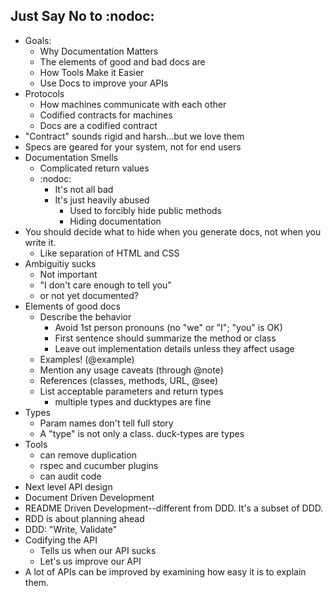 ## Just Say No to :nodoc:

* Goals:
  * Why Documentation Matters
  * The elements of good and bad docs are
  * How Tools Make it Easier
  * Use Docs to improve your APIs
* Protocols
  * How machines communicate with each other
  * Codified contracts for machines
  * Docs are a codified contract
* "Contract" sounds rigid and harsh...but we love them
* Specs are geared for your system, not for end users
* Documentation Smells
  * Complicated return values
  * :nodoc:
    * It's not all bad
    * It's just heavily abused
      * Used to forcibly hide public methods
      * Hiding documentation
* You should decide what to hide when you generate docs, not when you write it.
  * Like separation of HTML and CSS
* Ambiguitiy sucks
  * Not important
  * "I don't care enough to tell you"
  * or not yet documented?
* Elements of good docs
  * Describe the behavior
    * Avoid 1st person pronouns (no "we" or "I"; "you" is OK)
    * First sentence should summarize the method or class
    * Leave out implementation details unless they affect usage
  * Examples! (@example)
  * Mention any usage caveats (through @note)
  * References (classes, methods, URL, @see)
  * List acceptable parameters and return types
    * multiple types and ducktypes are fine
* Types
  * Param names don't tell full story
  * A "type" is not only a class.  duck-types are types
* Tools
  * can remove duplication
  * rspec and cucumber plugins
  * can audit code
* Next level API design
* Document Driven Development
* README Driven Development--different from DDD. It's a subset of DDD.
* RDD is about planning ahead
* DDD: "Write, Validate"
* Codifying the API
  * Tells us when our API sucks
  * Let's us improve our API
* A lot of APIs can be improved by examining how easy it is to explain them.
